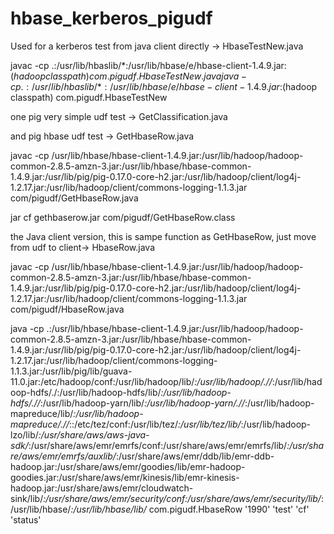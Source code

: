 # hbase_kerberos_pigudf

Used for a kerberos test from java client directly -> HbaseTestNew.java



javac -cp .:/usr/lib/hbaslib/*:/usr/lib/hbase/e/hbase-client-1.4.9.jar:$(hadoop classpath) com.pigudf.HbaseTestNew.java
java -cp .:/usr/lib/hbaslib/*:/usr/lib/hbase/e/hbase-client-1.4.9.jar:$(hadoop classpath) com.pigudf.HbaseTestNew

one pig very simple udf test -> GetClassification.java


and pig hbase udf test -> GetHbaseRow.java

javac -cp /usr/lib/hbase/hbase-client-1.4.9.jar:/usr/lib/hadoop/hadoop-common-2.8.5-amzn-3.jar:/usr/lib/hbase/hbase-common-1.4.9.jar:/usr/lib/pig/pig-0.17.0-core-h2.jar:/usr/lib/hadoop/client/log4j-1.2.17.jar:/usr/lib/hadoop/client/commons-logging-1.1.3.jar com/pigudf/GetHbaseRow.java

jar cf gethbaserow.jar com/pigudf/GetHbaseRow.class



the Java client version, this is sampe function as GetHbaseRow, just move from udf to client-> HbaseRow.java

javac -cp /usr/lib/hbase/hbase-client-1.4.9.jar:/usr/lib/hadoop/hadoop-common-2.8.5-amzn-3.jar:/usr/lib/hbase/hbase-common-1.4.9.jar:/usr/lib/pig/pig-0.17.0-core-h2.jar:/usr/lib/hadoop/client/log4j-1.2.17.jar:/usr/lib/hadoop/client/commons-logging-1.1.3.jar com/pigudf/HbaseRow.java

java -cp .:/usr/lib/hbase/hbase-client-1.4.9.jar:/usr/lib/hadoop/hadoop-common-2.8.5-amzn-3.jar:/usr/lib/hbase/hbase-common-1.4.9.jar:/usr/lib/pig/pig-0.17.0-core-h2.jar:/usr/lib/hadoop/client/log4j-1.2.17.jar:/usr/lib/hadoop/client/commons-logging-1.1.3.jar:/usr/lib/pig/lib/guava-11.0.jar:/etc/hadoop/conf:/usr/lib/hadoop/lib/*:/usr/lib/hadoop/.//*:/usr/lib/hadoop-hdfs/./:/usr/lib/hadoop-hdfs/lib/*:/usr/lib/hadoop-hdfs/.//*:/usr/lib/hadoop-yarn/lib/*:/usr/lib/hadoop-yarn/.//*:/usr/lib/hadoop-mapreduce/lib/*:/usr/lib/hadoop-mapreduce/.//*::/etc/tez/conf:/usr/lib/tez/*:/usr/lib/tez/lib/*:/usr/lib/hadoop-lzo/lib/*:/usr/share/aws/aws-java-sdk/*:/usr/share/aws/emr/emrfs/conf:/usr/share/aws/emr/emrfs/lib/*:/usr/share/aws/emr/emrfs/auxlib/*:/usr/share/aws/emr/ddb/lib/emr-ddb-hadoop.jar:/usr/share/aws/emr/goodies/lib/emr-hadoop-goodies.jar:/usr/share/aws/emr/kinesis/lib/emr-kinesis-hadoop.jar:/usr/share/aws/emr/cloudwatch-sink/lib/*:/usr/share/aws/emr/security/conf:/usr/share/aws/emr/security/lib/*:/usr/lib/hbase/*:/usr/lib/hbase/lib/* com.pigudf.HbaseRow '1990' 'test' 'cf' 'status'
